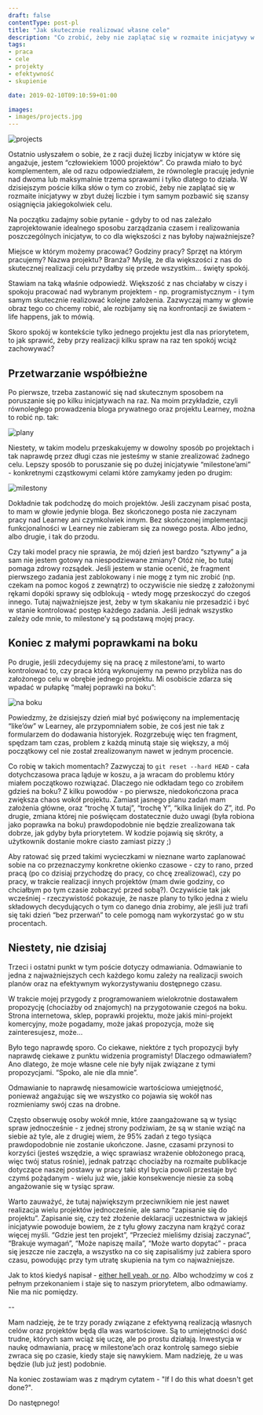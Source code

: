 ```yaml
---
draft: false
contentType: post-pl
title: "Jak skutecznie realizować własne cele"
description: "Co zrobić, żeby nie zaplątać się w rozmaite inicjatywy w zbyt dużej liczbie i tym samym pozbawić się szansy osiągnięcia jakiegokolwiek celu."
tags: 
- praca
- cele
- projekty
- efektywność
- skupienie

date: 2019-02-10T09:10:59+01:00

images:
- images/projects.jpg
---
```


![projects](/images/projects.jpg)

Ostatnio usłyszałem o sobie, że z racji dużej liczby inicjatyw w które się angażuje, jestem “człowiekiem 1000 projektów”. Co prawda miało to być komplementem, ale od razu odpowiedziałem, że równolegle pracuję jedynie nad dwoma lub maksymalnie trzema sprawami i tylko dlatego to działa. W dzisiejszym poście kilka słów o tym co zrobić, żeby nie zaplątać się w rozmaite inicjatywy w zbyt dużej liczbie i tym samym pozbawić się szansy osiągnięcia jakiegokolwiek celu.

Na początku zadajmy sobie pytanie - gdyby to od nas zależało zaprojektowanie idealnego sposobu zarządzania czasem i realizowania poszczególnych inicjatyw, to co dla większości z nas byłoby najważniejsze? 

Miejsce w którym możemy pracować? Godziny pracy? Sprzęt na którym pracujemy? Nazwa projektu? Branża? Myślę, że dla większości z nas do skutecznej realizacji celu przydałby się przede wszystkim... święty spokój. 

Stawiam na taką właśnie odpowiedź. Większość z nas chciałaby w ciszy i spokoju pracować nad wybranym projektem - np. programistycznym - i tym samym skutecznie realizować kolejne założenia. Zazwyczaj mamy w głowie obraz tego co chcemy robić, ale rozbijamy się na konfrontacji ze światem - life happens, jak to mówią.

Skoro spokój w kontekście tylko jednego projektu jest dla nas priorytetem, to jak sprawić, żeby przy realizacji kilku spraw na raz ten spokój wciąż zachowywać?

## Przetwarzanie współbieżne

Po pierwsze, trzeba zastanowić się nad skutecznym sposobem na poruszanie się po kilku inicjatywach na raz. Na moim przykładzie, czyli równoległego prowadzenia bloga prywatnego oraz projektu Learney, można to robić np. tak:

![plany](/images/plany_a.jpg)

Niestety, w takim modelu przeskakujemy w dowolny sposób po projektach i tak naprawdę przez długi czas nie jesteśmy w stanie zrealizować żadnego celu. Lepszy sposób to poruszanie się po dużej inicjatywie “milestone’ami” - konkretnymi cząstkowymi celami które zamykamy jeden po drugim:

![milestony](/images/plany_b.jpg)

Dokładnie tak podchodzę do moich projektów. Jeśli zaczynam pisać posta, to mam w głowie jedynie bloga. Bez skończonego posta nie zaczynam pracy nad Learney ani czymkolwiek innym. Bez skończonej implementacji funkcjonalności w Learney nie zabieram się za nowego posta. Albo jedno, albo drugie, i tak do przodu.

Czy taki model pracy nie sprawia, że mój dzień jest bardzo “sztywny” a ja sam nie jestem gotowy na niespodziewane zmiany? Otóż nie, bo tutaj pomaga zdrowy rozsądek. Jeśli jestem w stanie ocenić, że fragment pierwszego zadania jest zablokowany i nie mogę z tym nic zrobić (np. czekam na pomoc kogoś z zewnątrz) to oczywiście nie siedzę z założonymi rękami dopóki sprawy się odblokują - wtedy mogę przeskoczyć do czegoś innego. Tutaj najważniejsze jest, żeby w tym skakaniu nie przesadzić i być w stanie kontrolować postęp każdego zadania. Jeśli jednak wszystko zależy ode mnie, to milestone’y są podstawą mojej pracy.

## Koniec z małymi poprawkami na boku

Po drugie, jeśli zdecydujemy się na pracę z milestone’ami, to warto kontrolować to, czy praca którą wykonujemy na pewno przybliża nas do założonego celu w obrębie jednego projektu. Mi osobiście zdarza się wpadać w pułapkę “małej poprawki na boku”: 

![na boku](/images/projekt_na_boku.jpg)

Powiedzmy, że dzisiejszy dzień miał być poświęcony na implementację “like’ów” w Learney, ale przypomniałem sobie, że coś jest nie tak z formularzem do dodawania historyjek. Rozgrzebuję więc ten fragment, spędzam tam czas, problem z każdą minutą staje się większy, a mój początkowy cel nie został zrealizowanym nawet w jednym procencie.

Co robię w takich momentach? Zazwyczaj to `git reset --hard HEAD` - cała dotychczasowa praca ląduje w koszu, a ja wracam do problemu który miałem początkowo rozwiązać. Dlaczego nie odkładam tego co zrobiłem gdzieś na boku? Z kilku powodów - po pierwsze, niedokończona praca zwiększa chaos wokół projektu. Zamiast jasnego planu zadań mam założenia główne, oraz “trochę X tutaj”, “trochę Y”, “kilka linijek do Z”, itd. Po drugie, zmiana której nie poświęcam dostatecznie dużo uwagi (była robiona jako poprawka na boku) prawdopodobnie nie będzie zrealizowana tak dobrze, jak gdyby była priorytetem. W kodzie pojawią się skróty, a użytkownik dostanie mokre ciasto zamiast pizzy ;)

Aby ratować się przed takimi wycieczkami w nieznane warto zaplanować sobie na co przeznaczymy konkretne okienko czasowe - czy to rano, przed pracą (po co dzisiaj przychodzę do pracy, co chcę zrealizować), czy po pracy, w trakcie realizacji innych projektów (mam dwie godziny, co chciałbym po tym czasie zobaczyć przed sobą?). Oczywiście tak jak wcześniej - rzeczywistość pokazuje, że nasze plany to tylko jedna z wielu składowych decydujących o tym co danego dnia zrobimy, ale jeśli już trafi się taki dzień “bez przerwań” to cele pomogą nam wykorzystać go w stu procentach.

## Niestety, nie dzisiaj

Trzeci i ostatni punkt w tym poście dotyczy odmawiania. Odmawianie to jedna z najważniejszych cech każdego komu zależy na realizacji swoich planów oraz na efektywnym wykorzystywaniu dostępnego czasu.

W trakcie mojej przygody z programowaniem wielokrotnie dostawałem propozycję (chociażby od znajomych) na przygotowanie czegoś na boku. Strona internetowa, sklep, poprawki projektu, może jakiś mini-projekt komercyjny, może pogadamy, może jakaś propozycja, może się zainteresujesz, może…

Było tego naprawdę sporo. Co ciekawe, niektóre z tych propozycji były naprawdę ciekawe z punktu widzenia programisty! Dlaczego odmawiałem? Ano dlatego, że moje własne cele nie były nijak związane z tymi propozycjami. “Spoko, ale nie dla mnie”.

Odmawianie to naprawdę niesamowicie wartościowa umiejętność, ponieważ angażując się we wszystko co pojawia się wokół nas rozmieniamy swój czas na drobne. 

Często obserwuję osoby wokół mnie, które zaangażowane są w tysiąc spraw jednocześnie - z jednej strony podziwiam, że są w stanie wziąć na siebie aż tyle, ale z drugiej wiem, że 95% zadań z tego tysiąca prawdopodobnie nie zostanie ukończone. Jasne, czasami przynosi to korzyści (jesteś wszędzie, a więc sprawiasz wrażenie obłożonego pracą, więc twój status rośnie), jednak patrząc chociażby na rozmaite publikacje dotyczące naszej postawy w pracy taki styl bycia powoli przestaje być czymś pożądanym - wielu już wie, jakie konsekwencje niesie za sobą angażowanie się w tysiąc spraw.

Warto zauważyć, że tutaj największym przeciwnikiem nie jest nawet realizacja wielu projektów jednocześnie, ale samo “zapisanie się do projektu”. Zapisanie się, czy też złożenie deklaracji uczestnictwa w jakiejś inicjatywie powoduje bowiem, że z tyłu głowy zaczyna nam krążyć coraz więcej myśli. “Gdzie jest ten projekt”, “Przecież mieliśmy dzisiaj zaczynać”, “Brakuje wymagań”, “Może napiszę maila”, “Może warto dopytać” - praca się jeszcze nie zaczęła, a wszystko na co się zapisaliśmy już zabiera sporo czasu, powodując przy tym utratę skupienia na tym co najważniejsze.

Jak to ktoś kiedyś napisał - [either hell yeah, or no](https://sivers.org/hellyeah). Albo wchodzimy w coś z pełnym przekonaniem i staje się to naszym priorytetem, albo odmawiamy. Nie ma nic pomiędzy.

-- 

Mam nadzieję, że te trzy porady związane z efektywną realizacją własnych celów oraz projektów będą dla was wartościowe. Są to umiejętności dość trudne, których sam wciąż się uczę, ale po prostu działają. Inwestycja w naukę odmawiania, pracę w milestone’ach oraz kontrolę samego siebie zwraca się po czasie, kiedy staje się nawykiem. Mam nadzieję, że u was będzie (lub już jest) podobnie.

Na koniec zostawiam was z mądrym cytatem - "If I do this what doesn't get done?".

Do następnego!
